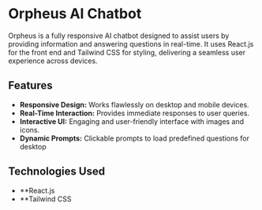 # Orpheus AI Chatbot

Orpheus is a fully responsive AI chatbot designed to assist users by providing information and answering questions in real-time. It uses React.js for the front end and Tailwind CSS for styling, delivering a seamless user experience across devices.

## Features

- **Responsive Design:** Works flawlessly on desktop and mobile devices.
- **Real-Time Interaction:** Provides immediate responses to user queries.
- **Interactive UI:** Engaging and user-friendly interface with images and icons.
- **Dynamic Prompts:** Clickable prompts to load predefined questions for desktop

## Technologies Used

- **React.js
- **Tailwind CSS

